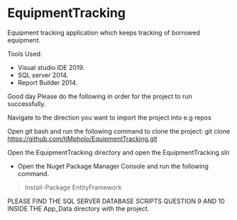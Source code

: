 # EquipmentTracking
Equipment tracking application which keeps tracking of borrowed equipment.

Tools Used:
- Visual studio IDE 2019.
- SQL server 2014.
- Report Builder 2014.

Good day Please do the following in order for the project to run successfully.

Navigate to the direction you want to import the project into e.g repos

Open git bash and run the following command to clone the project:
  git clone https://github.com/tjMpholo/EquipmentTracking.git

Open the EquipmentTracking directory and open the EquipmentTracking.sln

- Open the Nuget Package Manager Console and run the following command.
> Install-Package EntityFramework


PLEASE FIND THE SQL SERVER DATABASE SCRIPTS QUESTION 9 AND 10 INSIDE THE App_Data directory with the project.

